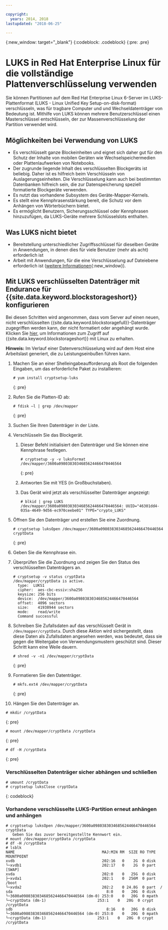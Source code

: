 ```yaml
---

copyright:
  years: 2014, 2018
lastupdated: "2018-06-25"

---
```

{:new_window: target="_blank"}
{:codeblock: .codeblock}
{:pre: .pre}

# LUKS in Red Hat Enterprise Linux für die vollständige Plattenverschlüsselung verwenden

Sie können Partitionen auf dem Red Hat Enterprise Linux 6-Server im LUKS-Plattenformat (LUKS - Linux Unified Key Setup-on-disk-format) verschlüsseln, was für tragbare Computer und und Wechseldatenträger von Bedeutung ist. Mithilfe von LUKS können mehrere Benutzerschlüssel einen Masterschlüssel entschlüsseln, der zur Massenverschlüsselung der Partition verwendet wird.

## Möglichkeiten bei Verwendung von LUKS

- Es verschlüsselt ganze Blockeinheiten und eignet sich daher gut für den Schutz der Inhalte von mobilen Geräten wie Wechselspeichermedien oder Plattenlaufwerken von Notebooks.
- Der zugrunde liegende Inhalt des verschlüsselten Blockgeräts ist beliebig. Daher ist es hilfreich beim Verschlüsseln von Auslagerungseinheiten. Die Verschlüsselung kann auch bei bestimmten Datenbanken hilfreich sein, die zur Datenspeicherung speziell formatierte Blockgeräte verwenden.
- Es nutzt das vorhandene Subsystem des Geräte-Mapper-Kernels.
- Es stellt eine Kennphrasenstärkung bereit, die Schutz vor dem Anhängen von Wörterbüchern bietet.
- Es ermöglicht Benutzern, Sicherungsschlüssel oder Kennphrasen hinzuzufügen, da LUKS-Geräte mehrere Schlüsselslots enthalten.


## Was LUKS nicht bietet

- Bereitstellung unterschiedlicher Zugriffsschlüssel für dieselben Geräte in Anwendungen, in denen dies für viele Benutzer (mehr als acht) erforderlich ist
- Arbeit mit Anwendungen, für die eine Verschlüsselung auf Dateiebene erforderlich ist ([weitere Informationen](https://access.redhat.com/documentation/en-US/Red_Hat_Enterprise_Linux/7/html/Security_Guide/sec-Encryption.html){:new_window}).

## Mit LUKS verschlüsselten Datenträger mit Endurance für {{site.data.keyword.blockstorageshort}} konfigurieren

Bei diesen Schritten wird angenommen, dass vom Server auf einen neuen, nicht verschlüsselten {{site.data.keyword.blockstoragefull}}-Datenträger zugegriffen werden kann, der nicht formatiert oder angehängt wurde. Klicken Sie [hier](accessing_block_storage_linux.html), um Informationen zum Zugriff auf {{site.data.keyword.blockstorageshort}} mit Linux zu erhalten.

**Hinweis:** Im Verlauf einer Datenverschlüsselung wird auf dem Host eine Arbeitslast generiert, die zu Leistungseinbußen führen kann.

1. Machen Sie an einer Shelleingabeaufforderung als Root die folgenden Eingaben, um das erforderliche Paket zu installieren:   <br/>
   ```
   # yum install cryptsetup-luks
   ```
   {: pre}
2. Rufen Sie die Platten-ID ab:<br/>
   ```
   # fdisk –l | grep /dev/mapper
   ```
   {: pre}
3. Suchen Sie Ihren Datenträger in der Liste.
4. Verschlüsseln Sie das Blockgerät.

   1. Dieser Befehl initialisiert den Datenträger und Sie können eine Kennphrase festlegen. <br/>
   
      ```
      # cryptsetup -y -v luksFormat /dev/mapper/3600a0980383034685624466470446564
      ```
      {: pre}
      
   2. Antworten Sie mit YES (in Großbuchstaben).
   
   3. Das Gerät wird jetzt als verschlüsselter Datenträger angezeigt: 
   
      ```
      # blkid | grep LUKS
      /dev/mapper/3600a0980383034685624466470446564: UUID="46301dd4-035a-4649-9d56-ec970ceebe01" TYPE="crypto_LUKS"
      ```
      
5. Öffnen Sie den Datenträger und erstellen Sie eine Zuordnung.   <br/>
   ```
   # cryptsetup luksOpen /dev/mapper/3600a0980383034685624466470446564 cryptData
   ```
   {: pre}
6. Geben Sie die Kennphrase ein.
7. Überprüfen Sie die Zuordnung und zeigen Sie den Status des verschlüsselten Datenträgers an.   <br/>
   ```
   # cryptsetup -v status cryptData
   /dev/mapper/cryptData is active.
     type:  LUKS1
     cipher:  aes-cbc-essiv:sha256
     keysize: 256 bits
     device:  /dev/mapper/3600a0980383034685624466470446564
     offset:  4096 sectors
     size:    41938944 sectors
     mode:    read/write
     Command successful
   ```
8. Schreiben Sie Zufallsdaten auf das verschlüsselt Gerät in `/dev/mapper/cryptData`. Durch diese Aktion wird sichergestellt, dass diese Daten als Zufallsdaten angesehen werden, was bedeutet, dass sie gegen die Weitergabe von Verwendungsmustern geschützt sind. Dieser Schritt kann eine Weile dauern.<br/>
    ```
    # shred -v -n1 /dev/mapper/cryptData
    ```
    {: pre}
9. Formatieren Sie den Datenträger.<br/>
   ```
   # mkfs.ext4 /dev/mapper/cryptData
   ```
   {: pre}
10. Hängen Sie den Datenträger an.<br/>
   ```
   # mkdir /cryptData
   ```
   {: pre}
   ```
   # mount /dev/mapper/cryptData /cryptData
   ```
   {: pre}
   ```
   # df -H /cryptData
   ```
   {: pre}

### Verschlüsselten Datenträger sicher abhängen und schließen
   ```
   # umount /cryptData
   # cryptsetup luksClose cryptData
   ```
   {: codeblock}

### Vorhandene verschlüsselte LUKS-Partition erneut anhängen und anhängen
   ```
   # cryptsetup luksOpen /dev/mapper/3600a0980383034685624466470446564 cryptData
      Geben Sie das zuvor bereitgestellte Kennwort ein.
   # mount /dev/mapper/cryptData /cryptData
   # df -H /cryptData
   # lsblk
   NAME                                       MAJ:MIN RM  SIZE RO TYPE  MOUNTPOINT
   xvdb                                       202:16   0    2G  0 disk
   └─xvdb1                                    202:17   0    2G  0 part  [SWAP]
   xvda                                       202:0    0   25G  0 disk
   ├─xvda1                                    202:1    0  256M  0 part  /boot
   └─xvda2                                    202:2    0 24.8G  0 part  /
   sda                                          8:0    0   20G  0 disk
   └─3600a0980383034685624466470446564 (dm-0) 253:0    0   20G  0 mpath
   └─cryptData (dm-1)                       253:1    0   20G  0 crypt /cryptData
   sdb                                          8:16   0   20G  0 disk
   └─3600a0980383034685624466470446564 (dm-0) 253:0    0   20G  0 mpath
   └─cryptData (dm-1)                       253:1    0   20G  0 crypt /cryptData
   ```
